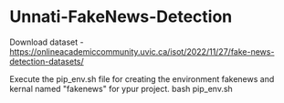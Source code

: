 # Unnati-FakeNews-Detection

Download dataset - https://onlineacademiccommunity.uvic.ca/isot/2022/11/27/fake-news-detection-datasets/

Execute the pip_env.sh file for creating the environment fakenews and kernal named "fakenews" for ypur project.
bash pip_env.sh